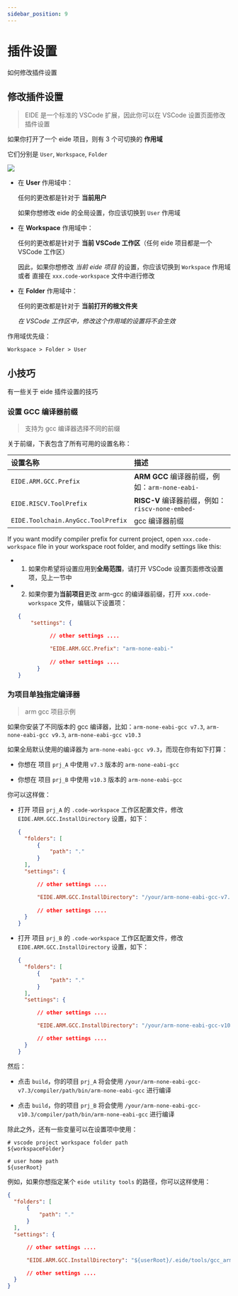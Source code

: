 ```yaml
---
sidebar_position: 9
---
```


# 插件设置

如何修改插件设置

## 修改插件设置

> EIDE 是一个标准的 VSCode 扩展，因此你可以在 VSCode 设置页面修改插件设置

如果你打开了一个 eide 项目，则有 3 个可切换的 **作用域**

它们分别是 `User`, `Workspace`, `Folder`

![](/docs_img/plug-in_settings.png)

- 在 **User** 作用域中：

  任何的更改都是针对于 **当前用户**

  如果你想修改 eide 的全局设置，你应该切换到 `User` 作用域

- 在 **Workspace** 作用域中：

  任何的更改都是针对于 **当前 VSCode 工作区**（任何 eide 项目都是一个 VSCode 工作区）

  因此，如果你想修改 *当前 eide 项目* 的设置，你应该切换到 `Workspace` 作用域 或者 直接在 `xxx.code-workspace` 文件中进行修改
  
- 在 **Folder** 作用域中：

  任何的更改都是针对于 **当前打开的根文件夹**

  *在 VSCode 工作区中，修改这个作用域的设置将不会生效*

作用域优先级：

`Workspace > Folder > User`

## 小技巧

有一些关于 eide 插件设置的技巧

### 设置 GCC 编译器前缀

> 支持为 gcc 编译器选择不同的前缀

关于前缀，下表包含了所有可用的设置名称：

|设置名称|描述|
|:--|:--|
|`EIDE.ARM.GCC.Prefix`|**ARM GCC** 编译器前缀，例如：`arm-none-eabi-`|
|`EIDE.RISCV.ToolPrefix`|**RISC-V** 编译器前缀，例如：`riscv-none-embed-`|
|`EIDE.Toolchain.AnyGcc.ToolPrefix`|gcc 编译器前缀|

If you want modify compiler prefix for current project, open `xxx.code-workspace` file in your workspace root folder, and modify settings like this:

- 1) 如果你希望将设置应用到**全局范围**，请打开 VSCode 设置页面修改设置项，见上一节中

- 2) 如果你要为**当前项目**更改 arm-gcc 的编译器前缀，打开 `xxx.code-workspace` 文件，编辑以下设置项：

  ```json
  {
      "settings": {

            // other settings ....

            "EIDE.ARM.GCC.Prefix": "arm-none-eabi-"
            
            // other settings ....
        }
  }
  ```

### 为项目单独指定编译器

> arm gcc 项目示例

如果你安装了不同版本的 gcc 编译器，比如：`arm-none-eabi-gcc v7.3`, `arm-none-eabi-gcc v9.3`, `arm-none-eabi-gcc v10.3`

如果全局默认使用的编译器为 `arm-none-eabi-gcc v9.3`，而现在你有如下打算：

- 你想在 项目 `prj_A` 中使用 `v7.3` 版本的 `arm-none-eabi-gcc`

- 你想在 项目 `prj_B` 中使用 `v10.3` 版本的 `arm-none-eabi-gcc`

你可以这样做：

- 打开 项目 `prj_A` 的 `.code-workspace` 工作区配置文件，修改 `EIDE.ARM.GCC.InstallDirectory` 设置，如下：

  ```json
  {
    "folders": [
        {
            "path": "."
        }
    ],
    "settings": {

        // other settings ....

        "EIDE.ARM.GCC.InstallDirectory": "/your/arm-none-eabi-gcc-v7.3/compiler/path"
        
        // other settings ....
    }
  }
  ```

- 打开 项目 `prj_B` 的 `.code-workspace` 工作区配置文件，修改 `EIDE.ARM.GCC.InstallDirectory` 设置，如下：

  ```json
  {
    "folders": [
        {
            "path": "."
        }
    ],
    "settings": {

        // other settings ....

        "EIDE.ARM.GCC.InstallDirectory": "/your/arm-none-eabi-gcc-v10.3/compiler/path"

        // other settings ....
    }
  }
  ```

然后：

- 点击 `build`，你的项目 `prj_A` 将会使用 `/your/arm-none-eabi-gcc-v7.3/compiler/path/bin/arm-none-eabi-gcc` 进行编译

- 点击 `build`，你的项目 `prj_B` 将会使用 `/your/arm-none-eabi-gcc-v10.3/compiler/path/bin/arm-none-eabi-gcc` 进行编译


除此之外，还有一些变量可以在设置项中使用：

```shell
# vscode project workspace folder path 
${workspaceFolder}

# user home path
${userRoot}
```

例如，如果你想指定某个 `eide utility tools` 的路径，你可以这样使用：

```json
{
  "folders": [
      {
          "path": "."
      }
  ],
  "settings": {

      // other settings ....

      "EIDE.ARM.GCC.InstallDirectory": "${userRoot}/.eide/tools/gcc_arm_v7_3_1"

      // other settings ....
  }
}
```
